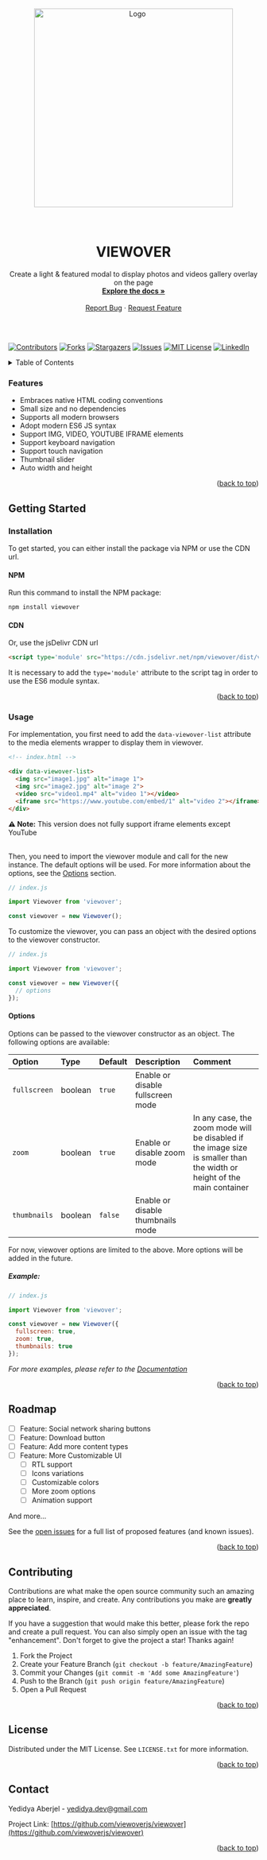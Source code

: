 <a name="readme-top"></a>
<br />
<br />
<br />
<div align="center">
  <a href="https://github.com/viewoverjs/viewover">
    <img src="https://github.com/viewoverjs/viewover/blob/main/%E2%80%8F%E2%80%8Fviewover_logo.png"  alt="Logo" width="400">
  </a>
<br />
<br />
<br />
  <h1 align="center">VIEWOVER</h1>

  <p align="center">
    Create a light & featured modal to display photos and videos gallery overlay on the page
    <br />
    <a href="https://github.com/viewoverjs/viewover"><strong>Explore the docs »</strong></a>
    <br />
    <br />
    <!-- <a href="https://github.com/viewoverjs/viewover">View Demo</a>
    · -->
    <a href="https://github.com/viewoverjs/viewover/issues">Report Bug</a>
    ·
    <a href="https://github.com/viewoverjs/viewover/issues">Request Feature</a>
  </p>
</div>

<br />
<br />

[![Contributors][contributors-shield]][contributors-url]
[![Forks][forks-shield]][forks-url]
[![Stargazers][stars-shield]][stars-url]
[![Issues][issues-shield]][issues-url]
[![MIT License][license-shield]][license-url]
[![LinkedIn][linkedin-shield]][linkedin-url]


<details>
  <summary>Table of Contents</summary>
  <ol>
    <li>
      <a href="#getting-started">Getting Started</a>
    </li>
    <li><a href="#usage">Usage</a></li>
    <li><a href="#roadmap">Roadmap</a></li>
    <li><a href="#contributing">Contributing</a></li>
    <li><a href="#license">License</a></li>
    <li><a href="#contact">Contact</a></li>
    <!-- <li><a href="#acknowledgments">Acknowledgments</a></li> -->
  </ol>
</details>

<!-- ## About The Project

[![Product Name Screen Shot][product-screenshot]](https://example.com)

<p align="right">(<a href="#readme-top">back to top</a>)</p> -->

### Features

<!-- - Built with performance, UX and DX in mind -->
- Embraces native HTML coding conventions
- Small size and no dependencies
- Supports all modern browsers
- Adopt modern ES6 JS syntax
- Support IMG, VIDEO, YOUTUBE IFRAME elements
- Support keyboard navigation
- Support touch navigation
- Thumbnail slider
- Auto width and height
<!-- * Out of the box integration with UI libraries -->
<!-- * Lightweight, ___
- Slide or fade transition by CSS
- Supports breakpoints
- Accepts CSS relative units
- Autoplay with progress bar and a play-pause toggle button
- Supports RTL and vertical direction
- Mouse drag and touch swipe
- Free drag mode
- Mouse wheel navigation
- Lazy loading
- Accessibility friendly
- Live Region -->

<p align="right">(<a href="#readme-top">back to top</a>)</p>

## Getting Started

### Installation

To get started, you can either install the package via NPM or use the CDN url.

#### NPM
Run this command to install the NPM package:
  ```sh
  npm install viewover
  ```

#### CDN
Or, use the jsDelivr CDN url
  ```html
  <script type='module' src="https://cdn.jsdelivr.net/npm/viewover/dist/viewover-bundle.min.js"></script>
  ```
It is necessary to add the `type='module'` attribute to the script tag in order to use the ES6 module syntax.

<p align="right">(<a href="#readme-top">back to top</a>)</p>


### Usage

For implementation, you first need to add the `data-viewover-list` attribute to the media elements wrapper to display them in viewover.
  ```html
  <!-- index.html -->

  <div data-viewover-list>
    <img src="image1.jpg" alt="image 1">
    <img src="image2.jpg" alt="image 2">
    <video src="video1.mp4" alt="video 1"></video>
    <iframe src="https://www.youtube.com/embed/1" alt="video 2"></iframe>
  </div>
  ```
<div><strong>⚠️ Note:</strong> This version does not fully support iframe elements except YouTube</div><br />

Then, you need to import the viewover module and call for the new instance. The default options will be used. For more information about the options, see the [Options](#options) section.
  ```js
  // index.js

  import Viewover from 'viewover';

  const viewover = new Viewover();
  ```

To customize the viewover, you can pass an object with the desired options to the viewover constructor.
  ```js
  // index.js

  import Viewover from 'viewover';

  const viewover = new Viewover({
    // options
  });
  ```

#### Options
Options can be passed to the viewover constructor as an object. The following options are available:

| Option | Type | Default | Description | Comment |
|:----------|:----------|:----------|:----------|:----------|
| `fullscreen` | boolean | `true` | Enable or disable fullscreen mode |
| `zoom` | boolean | `true` | Enable or disable zoom mode | In any case, the zoom mode will be disabled if the image size is smaller than the width or height of the main container |
| `thumbnails` | boolean | `false` | Enable or disable thumbnails mode |

For now, viewover options are limited to the above. More options will be added in the future.

##### Example:
  ```js
  // index.js

  import Viewover from 'viewover';

  const viewover = new Viewover({
    fullscreen: true,
    zoom: true,
    thumbnails: true
  });
  ```

_For more examples, please refer to the [Documentation](https://example.com)_

<p align="right">(<a href="#readme-top">back to top</a>)</p>


## Roadmap

- [ ] Feature: Social network sharing buttons
- [ ] Feature: Download button
- [ ] Feature: Add more content types
- [ ] Feature: More Customizable UI
    - [ ] RTL support
    - [ ] Icons variations
    - [ ] Customizable colors
    - [ ] More zoom options
    - [ ] Animation support

And more...

See the [open issues](https://github.com/viewoverjs/viewover/issues) for a full list of proposed features (and known issues).

<p align="right">(<a href="#readme-top">back to top</a>)</p>


## Contributing

Contributions are what make the open source community such an amazing place to learn, inspire, and create. Any contributions you make are **greatly appreciated**.

If you have a suggestion that would make this better, please fork the repo and create a pull request. You can also simply open an issue with the tag "enhancement".
Don't forget to give the project a star! Thanks again!

1. Fork the Project
2. Create your Feature Branch (`git checkout -b feature/AmazingFeature`)
3. Commit your Changes (`git commit -m 'Add some AmazingFeature'`)
4. Push to the Branch (`git push origin feature/AmazingFeature`)
5. Open a Pull Request

<p align="right">(<a href="#readme-top">back to top</a>)</p>


## License

Distributed under the MIT License. See `LICENSE.txt` for more information.

<p align="right">(<a href="#readme-top">back to top</a>)</p>

<!-- CONTACT -->

## Contact

Yedidya Aberjel - yedidya.dev@gmail.com

Project Link: [https://github.com/viewoverjs/viewover](https://github.com/viewoverjs/viewover)

<p align="right">(<a href="#readme-top">back to top</a>)</p>


<!-- ## Acknowledgments

- []()
- []()
- []() -->

<!-- <p align="right">(<a href="#readme-top">back to top</a>)</p> -->

<!-- MARKDOWN LINKS & IMAGES -->
<!-- https://www.markdownguide.org/basic-syntax/#reference-style-links -->

[contributors-shield]: https://img.shields.io/github/contributors/viewoverjs/viewover.svg?style=for-the-badge
[contributors-url]: https://github.com/viewoverjs/viewover/graphs/contributors
[forks-shield]: https://img.shields.io/github/forks/viewoverjs/viewover.svg?style=for-the-badge
[forks-url]: https://github.com/viewoverjs/viewover/network/members
[stars-shield]: https://img.shields.io/github/stars/viewoverjs/viewover.svg?style=for-the-badge
[stars-url]: https://github.com/viewoverjs/viewover/stargazers
[issues-shield]: https://img.shields.io/github/issues/viewoverjs/viewover.svg?style=for-the-badge
[issues-url]: https://github.com/viewoverjs/viewover/issues
[license-shield]: https://img.shields.io/github/license/viewoverjs/viewover.svg?style=for-the-badge
[license-url]: https://github.com/viewoverjs/viewover/blob/master/LICENSE.txt
[linkedin-shield]: https://img.shields.io/badge/-LinkedIn-black.svg?style=for-the-badge&logo=linkedin&colorB=555
[linkedin-url]: https://linkedin.com/in/yedidya-aberjel

<!-- [React.js]: https://img.shields.io/badge/React-20232A?style=for-the-badge&logo=react&logoColor=61DAFB
[React-url]: https://reactjs.org/
[Vue.js]: https://img.shields.io/badge/Vue.js-35495E?style=for-the-badge&logo=vuedotjs&logoColor=4FC08D
[Vue-url]: https://vuejs.org/
[Angular.io]: https://img.shields.io/badge/Angular-DD0031?style=for-the-badge&logo=angular&logoColor=white
[Angular-url]: https://angular.io/
[Svelte.dev]: https://img.shields.io/badge/Svelte-4A4A55?style=for-the-badge&logo=svelte&logoColor=FF3E00
[Svelte-url]: https://svelte.dev/
[Laravel.com]: https://img.shields.io/badge/Laravel-FF2D20?style=for-the-badge&logo=laravel&logoColor=white
[Laravel-url]: https://laravel.com -->
